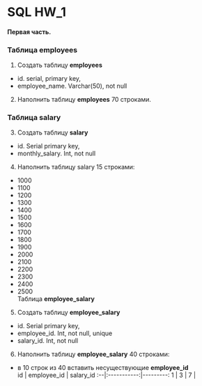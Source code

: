 # SQL HW_1  
#### Первая часть.  

### Таблица **employees**  

1. Создать таблицу **employees**  
- id. serial,  primary key,  
- employee_name. Varchar(50), not null  
2. Наполнить таблицу **employees** 70 строками.  
### Таблица **salary**
3. Создать таблицу **salary**  
- id. Serial  primary key,    
- monthly_salary. Int, not null  
4. Наполнить таблицу salary 15 строками:  
- 1000  
- 1100  
- 1200  
- 1300  
- 1400  
- 1500  
- 1600  
- 1700  
- 1800  
- 1900  
- 2000  
- 2100  
- 2200  
- 2300  
- 2400  
- 2500  
Таблица **employee_salary**  
5. Создать таблицу **employee_salary**  
- id. Serial  primary key,  
- employee_id. Int, not null, unique  
- salary_id. Int, not null  
6. Наполнить таблицу **employee_salary** 40 строками:  
- в 10 строк из 40 вставить несуществующие **employee_id**  
id | employee_id | salary_id 
:--|:-----------:|---------:
1  |    3        |    7   |
